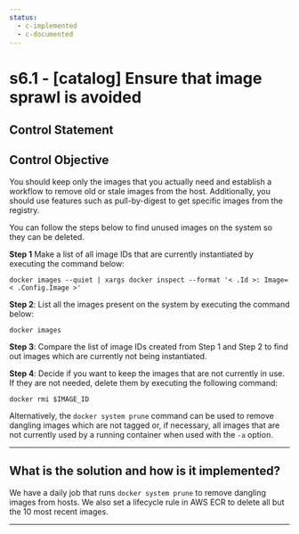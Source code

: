 ```yaml
---
status:
  - c-implemented
  - c-documented
---
```


# s6.1 - \[catalog\] Ensure that image sprawl is avoided

## Control Statement

## Control Objective

You should keep only the images that you actually need and establish a workflow to remove old or stale images from the host. Additionally, you should use features such as pull-by-digest to get specific images from the registry.

You can follow the steps below to find unused images on the system so they can be deleted.

**Step 1** Make a list of all image IDs that are currently instantiated by executing the command below:

~~~
docker images --quiet | xargs docker inspect --format '< .Id >: Image=< .Config.Image >'
~~~

**Step 2**: List all the images present on the system by executing the command below:

~~~
docker images
~~~

**Step 3**: Compare the list of image IDs created from Step 1 and Step 2 to find out images which are currently not being instantiated.

**Step 4**: Decide if you want to keep the images that are not currently in use. If they are not needed, delete them by executing the following command:

~~~
docker rmi $IMAGE_ID
~~~

Alternatively, the `docker system prune` command can be used to remove dangling images which are not tagged or, if necessary, all images that are not currently used by a running container when used with the `-a` option.

______________________________________________________________________

## What is the solution and how is it implemented?

We have a daily job that runs `docker system prune` to remove dangling images from hosts. We also set a lifecycle rule in AWS ECR to delete all but the 10 most recent images.

______________________________________________________________________
